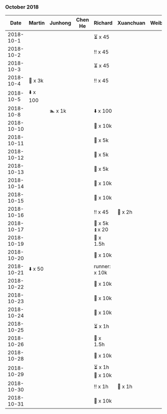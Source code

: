 
### October 2018

| Date       | Martin   | Junhong       |  Chen He       |Richard   | Xuanchuan | Weibin |
|-----------|---------------|---------------|---------------|---------------|---------------|---------------|
| 2018-10-1|   |     |  | :hourglass_flowing_sand: x 45  |  | |
| 2018-10-2|   |    |  | :bangbang: x 45   |  | |
| 2018-10-3|   |     |  | :hourglass_flowing_sand: x 45  |  | |
| 2018-10-4| :runner: x 3k   |    |  | :bangbang: x 45   |  | |
| 2018-10-5| :arrow_down: x 100   |    |  |  |  | |
| 2018-10-8|   | :swimmer: x 1k    |  | :arrow_down: x 100 |  | |
| 2018-10-10|   |     |  | :runner: x 10k |  | |
| 2018-10-11|   |     |  | :runner: x 5k |  | |
| 2018-10-12|   |     |  | :runner: x 5k |  | |
| 2018-10-13|   |     |  | :runner: x 5k |  | |
| 2018-10-14|   |     |  | :runner: x 10k |  | |
| 2018-10-15|   |     |  | :runner: x 10k |  | |
| 2018-10-16|   |     |  |  :bangbang: x 45 | :basketball: x 2h  |  |
| 2018-10-17|   |     |  | :runner: x 5k <br> :arrow_double_up: x 20 |  | |
| 2018-10-19|   |     |  | :tennis: x 1.5h  |  | |
| 2018-10-20|   |     |  | :runner: x 10k |  | |
| 2018-10-21| :arrow_down: x 50   |     |  | runner: x 10k  |  | |
| 2018-10-22|   |     |  | :runner: x 10k |  | |
| 2018-10-23|   |     |  | :runner: x 10k |  | |
| 2018-10-24|   |     |  | :runner: x 10k |  | |
| 2018-10-25|   |     |  | :hourglass_flowing_sand: x 1h |  | |
| 2018-10-26|   |     |  | :tennis: x 1.5h |  | |
| 2018-10-28|   |     |  | :runner: x 10k |  | |
| 2018-10-29|   |     |  | :hourglass_flowing_sand: x 1h <br> :runner: x 10k |  | |
| 2018-10-30|   |     |  | :bangbang: x 1h  | :basketball: x 1h | |
| 2018-10-31|   |     |  | :runner: x 10k |  | |

<!---
| 2018-9-3|   |  :up: x 100  |  | :arrow_down: x 100   |  | |
| 2018-9-4|   |    |  | :bangbang: x 45   |  | |
| 2018-9-5|   |    |  | :hourglass_flowing_sand: x 45  |  | |
| 2018-9-6|   |    |  | :bangbang: x 45   |  | |
| 2018-9-9|   |    |  | :runner: x 10k  |  | |
| 2018-9-10|   | :bike: x 8k    |  | :hourglass_flowing_sand: x 45  |  | |
| 2018-9-11|   |  :bike: x 8k  |  | :bangbang: x 45   |  | |
| 2018-9-12|   | :swimmer: x 500m    |  | :hourglass_flowing_sand: x 45  |  | |
| 2018-9-13|  :up: x 150 |    | |   | :basketball: x 2h  | |
| 2018-9-14|   |    |  | :tennis: x 1h <br> :up: x 200  |  | |
| 2018-9-15|  :up: x 50 <br> :arrow_down: x 100 <br> :baby_bottle: x 0.5h |    | |   |  | |
| 2018-9-18|   |    |  | :bangbang: x 45   |  | |
| 2018-9-19| :whale2: x 50  |    |  | :ferris_wheel: x 100   |  | |
| 2018-9-20|   |    |  | :bangbang: x 45  |  | |
| 2018-9-24| :up: x 100 <br> :arrow_down: x 100  |    |  |    |  | |
| 2018-9-25|   |    |  | :bangbang: x 45  |  | |
| 2018-9-26|   |    |  | :arrow_double_up: x 50  |  | |
| 2018-9-27|   | :swimmer: x 800m   |  | :bangbang: x 45  |  | |
| 2018-9-28|   |    |  | :tennis: x 1.5h  |  | |
| 2018-9-29|   |    | :football: x 2h <br> :up: x 80 <br> :arrow_double_up: x 20 |  |  | |
| 2018-9-30|   |    |  | :runner: x 10k  |  | |
--->


